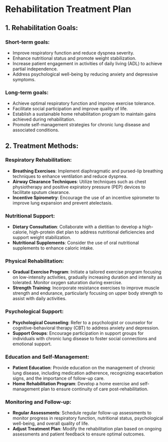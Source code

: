 # Rehabilitation Treatment Plan

## 1. Rehabilitation Goals:
### Short-term goals:
- Improve respiratory function and reduce dyspnea severity.
- Enhance nutritional status and promote weight stabilization.
- Increase patient engagement in activities of daily living (ADL) to achieve partial independence.
- Address psychological well-being by reducing anxiety and depressive symptoms.

### Long-term goals:
- Achieve optimal respiratory function and improve exercise tolerance.
- Facilitate social participation and improve quality of life.
- Establish a sustainable home rehabilitation program to maintain gains achieved during rehabilitation.
- Promote self-management strategies for chronic lung disease and associated conditions.

## 2. Treatment Methods:
### Respiratory Rehabilitation:
- **Breathing Exercises**: Implement diaphragmatic and pursed-lip breathing techniques to enhance ventilation and reduce dyspnea.
- **Airway Clearance Techniques**: Utilize techniques such as chest physiotherapy and positive expiratory pressure (PEP) devices to facilitate sputum clearance.
- **Incentive Spirometry**: Encourage the use of an incentive spirometer to improve lung expansion and prevent atelectasis.

### Nutritional Support:
- **Dietary Consultation**: Collaborate with a dietitian to develop a high-calorie, high-protein diet plan to address nutritional deficiencies and support weight stabilization.
- **Nutritional Supplements**: Consider the use of oral nutritional supplements to enhance caloric intake.

### Physical Rehabilitation:
- **Gradual Exercise Program**: Initiate a tailored exercise program focusing on low-intensity activities, gradually increasing duration and intensity as tolerated. Monitor oxygen saturation during exercise.
- **Strength Training**: Incorporate resistance exercises to improve muscle strength and endurance, particularly focusing on upper body strength to assist with daily activities.

### Psychological Support:
- **Psychological Counseling**: Refer to a psychologist or counselor for cognitive-behavioral therapy (CBT) to address anxiety and depression.
- **Support Groups**: Encourage participation in support groups for individuals with chronic lung disease to foster social connections and emotional support.

### Education and Self-Management:
- **Patient Education**: Provide education on the management of chronic lung disease, including medication adherence, recognizing exacerbation signs, and the importance of follow-up care.
- **Home Rehabilitation Program**: Develop a home exercise and self-management plan to ensure continuity of care post-rehabilitation.

### Monitoring and Follow-up:
- **Regular Assessments**: Schedule regular follow-up assessments to monitor progress in respiratory function, nutritional status, psychological well-being, and overall quality of life.
- **Adjust Treatment Plan**: Modify the rehabilitation plan based on ongoing assessments and patient feedback to ensure optimal outcomes.
